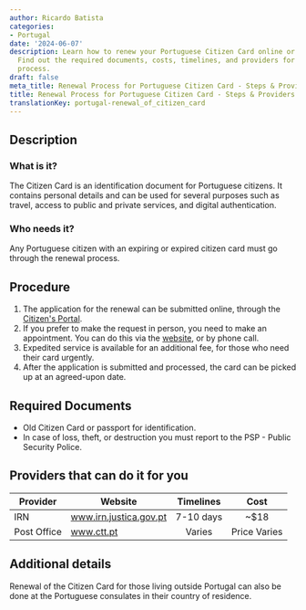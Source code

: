 ```yaml
---
author: Ricardo Batista
categories:
- Portugal
date: '2024-06-07'
description: Learn how to renew your Portuguese Citizen Card online or in person.
  Find out the required documents, costs, timelines, and providers for the renewal
  process.
draft: false
meta_title: Renewal Process for Portuguese Citizen Card - Steps & Providers
title: Renewal Process for Portuguese Citizen Card - Steps & Providers
translationKey: portugal-renewal_of_citizen_card
---
```



## Description
### What is it?
The Citizen Card is an identification document for Portuguese citizens. It contains personal details and can be used for several purposes such as travel, access to public and private services, and digital authentication.

### Who needs it?
Any Portuguese citizen with an expiring or expired citizen card must go through the renewal process. 

## Procedure
1. The application for the renewal can be submitted online, through the [Citizen's Portal](https://eportugal.gov.pt/en-GB/inicio). 
2. If you prefer to make the request in person, you need to make an appointment. You can do this via the [website](https://www.sef.pt/pt/Pages/pre-marcacao-online.aspx), or by phone call.
3. Expedited service is available for an additional fee, for those who need their card urgently.
4. After the application is submitted and processed, the card can be picked up at an agreed-upon date.

## Required Documents
- Old Citizen Card or passport for identification.
- In case of loss, theft, or destruction you must report to the PSP - Public Security Police.
  
## Providers that can do it for you

| Provider        |     Website                        |     Timelines    |       Cost      |
| --------------- | ---------------                    |  :-------------: | :-------------: |
| IRN             |  www.irn.justica.gov.pt                     |      7-10 days   |        ~$18     |
| Post Office     |  www.ctt.pt                        |      Varies      |    Price Varies |

## Additional details
Renewal of the Citizen Card for those living outside Portugal can also be done at the Portuguese consulates in their country of residence.
